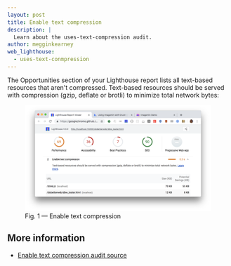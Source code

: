 ```yaml
---
layout: post
title: Enable text compression
description: |
  Learn about the uses-text-compression audit.
author: megginkearney
web_lighthouse:
  - uses-text-conmpression
---
```


The Opportunities section of your Lighthouse report lists all text-based resources
that aren't compressed. 
Text-based resources should be served with compression
(gzip, deflate or brotli) to minimize total network bytes:

<figure class="w-figure">
  <img class="w-screenshot w-screenshot--filled" src="uses-text-compression.png" alt="Enable text compression">
  <figcaption class="w-figcaption">
    Fig. 1 — Enable text compression
  </figcaption>
</figure>

## More information

- [Enable text compression audit source](https://github.com/GoogleChrome/lighthouse/blob/master/lighthouse-core/audits/byte-efficiency/uses-text-compression.js)